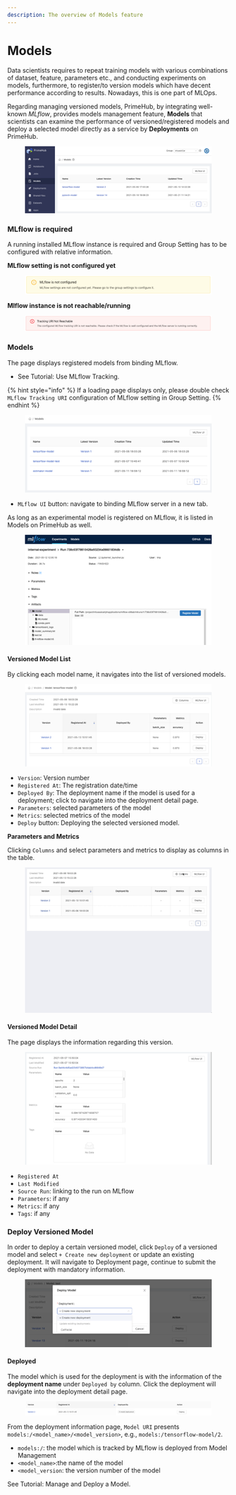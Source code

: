 ```yaml
---
description: The overview of Models feature
---
```


# Models

Data scientists requires to repeat training models with various combinations of dataset, feature, parameters etc., and conducting experiments on models, furthermore, to register/to version models which have decent performance according to results. Nowadays, this is one part of MLOps.

Regarding managing versioned models, PrimeHub, by integrating well-known _MLflow_, provides models management feature, **Models** that scientists can examine the performance of versioned/registered models and deploy a selected model directly as a service by **Deployments** on PrimeHub.

<figure><img src="../.gitbook/assets/v311-model-mgt.png" alt=""><figcaption></figcaption></figure>

### MLflow is required

A running installed MLflow instance is required and Group Setting has to be configured with relative information.

**MLflow setting is not configured yet**

<figure><img src="../.gitbook/assets/model-mgt-not-config.png" alt=""><figcaption></figcaption></figure>

**Mlflow instance is not reachable/running**

<figure><img src="../.gitbook/assets/mlflow-not-reachable.png" alt=""><figcaption></figcaption></figure>

### Models

The page displays registered models from binding MLflow.

* See Tutorial: Use MLflow Tracking.

{% hint style="info" %}
If a loading page displays only, please double check `MLflow Tracking URI` configuration of MLflow setting in Group Setting.
{% endhint %}

<figure><img src="../.gitbook/assets/model-mgt-list.png" alt=""><figcaption></figcaption></figure>

* `MLflow UI` button: navigate to binding MLflow server in a new tab.

As long as an experimental model is registered on MLflow, it is listed in Models on PrimeHub as well.

<figure><img src="../.gitbook/assets/mlflow-register-model.png" alt=""><figcaption></figcaption></figure>

#### Versioned Model List

By clicking each model name, it navigates into the list of versioned models.

<figure><img src="../.gitbook/assets/model-mgt-version-list_v37.png" alt=""><figcaption></figcaption></figure>

* `Version`: Version number
* `Registered At`: The registration date/time
* `Deployed By`: The deployment name if the model is used for a deployment; click to navigate into the deployment detail page.
* `Parameters`: selected parameters of the model
* `Metrics`: selected metrics of the model
* `Deploy` button: Deploying the selected versioned model.

**Parameters and Metrics**

Clicking `Columns` and select parameters and metrics to display as columns in the table.

<figure><img src="../.gitbook/assets/model-metrics-paras.gif" alt=""><figcaption></figcaption></figure>

#### Versioned Model Detail

The page displays the information regarding this version.

<figure><img src="../.gitbook/assets/model-mgt-versioned-item.png" alt=""><figcaption></figcaption></figure>

* `Registered At`
* `Last Modified`
* `Source Run`: linking to the run on MLflow
* `Parameters`: if any
* `Metrics`: if any
* `Tags`: if any

### Deploy Versioned Model

In order to deploy a certain versioned model, click `Deploy` of a versioned model and select `+ Create new deployment` or update an existing deployment. It will navigate to Deployment page, continue to submit the deployment with mandatory information.

<figure><img src="../.gitbook/assets/model-mgt-deploy-popup (1).png" alt=""><figcaption></figcaption></figure>

#### Deployed

The model which is used for the deployment is with the information of the **deployment name** under `Deployed by` column. Click the deployment will navigate into the deployment detail page.

<figure><img src="../.gitbook/assets/model-mgt-deployed.png" alt=""><figcaption></figcaption></figure>

From the deployment information page, `Model URI` presents `models:/<model_name>/<model_version>`, e.g., `models:/tensorflow-model/2`.

* `models:/`: the model which is tracked by MLflow is deployed from Model Management
* `<model_name>`:the name of the model
* `<model_version`: the version number of the model

See Tutorial: Manage and Deploy a Model.

